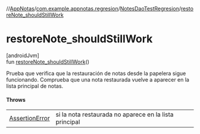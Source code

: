 //[AppNotas](../../../index.md)/[com.example.appnotas.regresion](../index.md)/[NotesDaoTestRegresion](index.md)/[restoreNote_shouldStillWork](restore-note_should-still-work.md)

# restoreNote_shouldStillWork

[androidJvm]\
fun [restoreNote_shouldStillWork](restore-note_should-still-work.md)()

Prueba que verifica que la restauración de notas desde la papelera sigue funcionando. Comprueba que una nota restaurada vuelve a aparecer en la lista principal de notas.

#### Throws

| | |
|---|---|
| [AssertionError](https://developer.android.com/reference/kotlin/java/lang/AssertionError.html) | si la nota restaurada no aparece en la lista principal |
